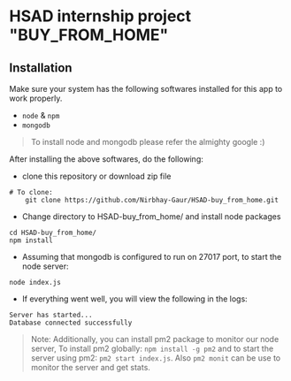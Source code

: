 # HSAD internship project "BUY_FROM_HOME"

## Installation

Make sure your system has the following softwares installed for this app to work properly.

* `node` & `npm`
* `mongodb`

> To install node and mongodb please refer the almighty google :)

After installing the above softwares, do the following: 

* clone this repository or download zip file 
```
# To clone:
    git clone https://github.com/Nirbhay-Gaur/HSAD-buy_from_home.git
```
* Change directory to HSAD-buy_from_home/ and install node packages
```
cd HSAD-buy_from_home/ 
npm install
```
* Assuming that mongodb is configured to run on 27017 port, to start the node server: 
```
node index.js
```

* If everything went well, you will view the following in the logs:
```
Server has started...
Database connected successfully
```
> Note: Additionally, you can install pm2 package to monitor our node server, To install pm2 globally: `npm install -g pm2` and to start the server using pm2: `pm2 start index.js`. Also `pm2 monit` can be use to  monitor the server and get stats.

